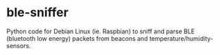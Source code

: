 # ble-sniffer
Python code for Debian Linux (ie. Raspbian) to sniff and parse BLE (bluetooth low energy) packets from beacons and temperature/humidity-sensors.

